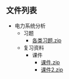 
## 文件列表

- 电力系统分析
    - 习题
        - [各类习题.zip](https://github.com/OpenWyu/wyu-courses-lib/raw/master/电力系统分析/习题/各类习题.zip)
    - 复习资料
        - 课件
            - [课件.zip](https://github.com/OpenWyu/wyu-courses-lib/raw/master/电力系统分析/复习资料/课件/课件.zip)
            - [课件2.zip](https://github.com/OpenWyu/wyu-courses-lib/raw/master/电力系统分析/复习资料/课件/课件2.zip)

